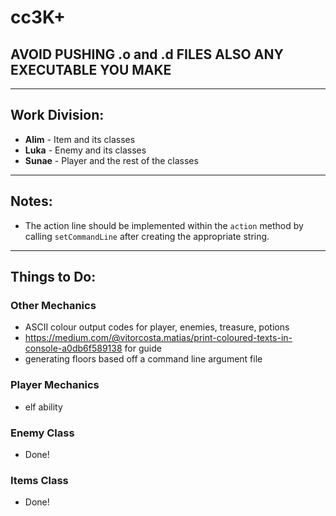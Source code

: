 # cc3K+

## AVOID PUSHING .o and .d FILES ALSO ANY EXECUTABLE YOU MAKE

---

## Work Division:
- **Alim** - Item and its classes
- **Luka** - Enemy and its classes
- **Sunae** - Player and the rest of the classes

---

## Notes:
- The action line should be implemented within the `action` method by calling `setCommandLine` after creating the appropriate string.

---

## Things to Do:

### **Other Mechanics**
- ASCII colour output codes for player, enemies, treasure, potions
- https://medium.com/@vitorcosta.matias/print-coloured-texts-in-console-a0db6f589138 for guide
- generating floors based off a command line argument file

### **Player Mechanics**
- elf ability

### **Enemy Class**
- Done!

### **Items Class**
- Done!
